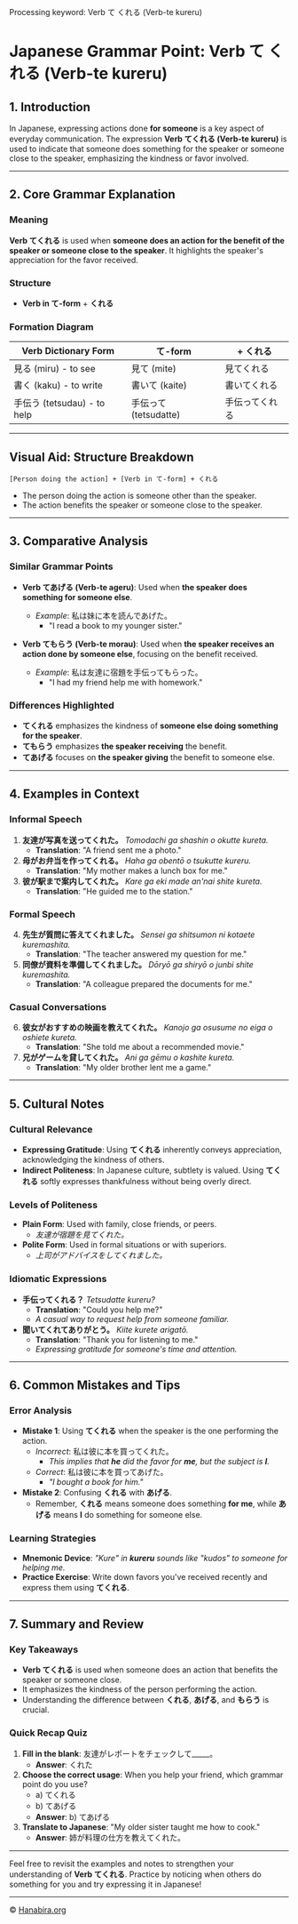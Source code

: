 Processing keyword: Verb て くれる (Verb-te kureru)
# Japanese Grammar Point: Verb て くれる (Verb-te kureru)

## 1. Introduction
In Japanese, expressing actions done **for someone** is a key aspect of everyday communication. The expression **Verb てくれる (Verb-te kureru)** is used to indicate that someone does something for the speaker or someone close to the speaker, emphasizing the kindness or favor involved.

---
## 2. Core Grammar Explanation
### Meaning
**Verb てくれる** is used when **someone does an action for the benefit of the speaker or someone close to the speaker**. It highlights the speaker's appreciation for the favor received.
### Structure
- **Verb in て-form** + **くれる**
### Formation Diagram
| **Verb Dictionary Form** | **て-form** | **+ くれる**        |
|--------------------------|-------------|---------------------|
| 見る (miru) - to see     | 見て (mite) | 見てくれる          |
| 書く (kaku) - to write   | 書いて (kaite) | 書いてくれる        |
| 手伝う (tetsudau) - to help | 手伝って (tetsudatte) | 手伝ってくれる   |
---
## Visual Aid: Structure Breakdown
```
[Person doing the action] + [Verb in て-form] + くれる
```
- The person doing the action is someone other than the speaker.
- The action benefits the speaker or someone close to the speaker.
---
## 3. Comparative Analysis
### Similar Grammar Points
- **Verb てあげる (Verb-te ageru)**: Used when **the speaker does something for someone else**.
  
  - *Example*: 私は妹に本を読んであげた。
    - "I read a book to my younger sister."
- **Verb てもらう (Verb-te morau)**: Used when **the speaker receives an action done by someone else**, focusing on the benefit received.
  
  - *Example*: 私は友達に宿題を手伝ってもらった。
    - "I had my friend help me with homework."
### Differences Highlighted
- **てくれる** emphasizes the kindness of **someone else doing something for the speaker**.
- **てもらう** emphasizes **the speaker receiving** the benefit.
- **てあげる** focuses on **the speaker giving** the benefit to someone else.
---
## 4. Examples in Context
### Informal Speech
1. **友達が写真を送ってくれた。**
   *Tomodachi ga shashin o okutte kureta.*
   - **Translation**: "A friend sent me a photo."
2. **母がお弁当を作ってくれる。**
   *Haha ga obentō o tsukutte kureru.*
   - **Translation**: "My mother makes a lunch box for me."
3. **彼が駅まで案内してくれた。**
   *Kare ga eki made an'nai shite kureta.*
   - **Translation**: "He guided me to the station."
### Formal Speech
4. **先生が質問に答えてくれました。**
   *Sensei ga shitsumon ni kotaete kuremashita.*
   - **Translation**: "The teacher answered my question for me."
5. **同僚が資料を準備してくれました。**
   *Dōryō ga shiryō o junbi shite kuremashita.*
   - **Translation**: "A colleague prepared the documents for me."
### Casual Conversations
6. **彼女がおすすめの映画を教えてくれた。**
   *Kanojo ga osusume no eiga o oshiete kureta.*
   - **Translation**: "She told me about a recommended movie."
7. **兄がゲームを貸してくれた。**
   *Ani ga gēmu o kashite kureta.*
   - **Translation**: "My older brother lent me a game."
---
## 5. Cultural Notes
### Cultural Relevance
- **Expressing Gratitude**: Using **てくれる** inherently conveys appreciation, acknowledging the kindness of others.
- **Indirect Politeness**: In Japanese culture, subtlety is valued. Using **てくれる** softly expresses thankfulness without being overly direct.
### Levels of Politeness
- **Plain Form**: Used with family, close friends, or peers.
  - *友達が宿題を見てくれた。*
- **Polite Form**: Used in formal situations or with superiors.
  - *上司がアドバイスをしてくれました。*
### Idiomatic Expressions
- **手伝ってくれる？**
  *Tetsudatte kureru?*
  - **Translation**: "Could you help me?"
  - *A casual way to request help from someone familiar.*
- **聞いてくれてありがとう。**
  *Kiite kurete arigatō.*
  - **Translation**: "Thank you for listening to me."
  - *Expressing gratitude for someone's time and attention.*
---
## 6. Common Mistakes and Tips
### Error Analysis
- **Mistake 1**: Using **てくれる** when the speaker is the one performing the action.
  - *Incorrect*: 私は彼に本を買ってくれた。
    - *This implies that **he** did the favor for **me**, but the subject is **I**.*
  - *Correct*: 私は彼に本を買ってあげた。
    - *"I bought a book for him."*
- **Mistake 2**: Confusing **くれる** with **あげる**.
  - Remember, **くれる** means someone does something **for me**, while **あげる** means **I** do something for someone else.
### Learning Strategies
- **Mnemonic Device**: *"Kure" in **kureru** sounds like "kudos" to someone for helping me.*
- **Practice Exercise**: Write down favors you've received recently and express them using **てくれる**.
---
## 7. Summary and Review
### Key Takeaways
- **Verb てくれる** is used when someone does an action that benefits the speaker or someone close.
- It emphasizes the kindness of the person performing the action.
- Understanding the difference between **くれる**, **あげる**, and **もらう** is crucial.
### Quick Recap Quiz
1. **Fill in the blank**: 友達がレポートをチェックして_____。
   - **Answer**: くれた
2. **Choose the correct usage**: When you help your friend, which grammar point do you use?
   - a) てくれる
   - b) てあげる
   - **Answer**: b) てあげる
3. **Translate to Japanese**: "My older sister taught me how to cook."
   - **Answer**: 姉が料理の仕方を教えてくれた。
---
Feel free to revisit the examples and notes to strengthen your understanding of **Verb てくれる**. Practice by noticing when others do something for you and try expressing it in Japanese!

---

© [Hanabira.org](https://hanabira.org)
